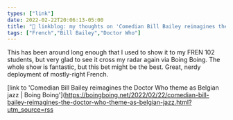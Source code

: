 ```yaml
---
types: ["link"]
date: 2022-02-22T20:06:13-05:00
title: "🔗 linkblog: my thoughts on 'Comedian Bill Bailey reimagines the Doctor Who theme as Belgian jazz | Boing Boing'"
tags: ["French","Bill Bailey","Doctor Who"]
---
```

This has been around long enough that I used to show it to my FREN 102 students, but very glad to see it cross my radar again via Boing Boing. The whole show is fantastic, but this bet might be the best. Great, nerdy deployment of mostly-right French.
 
[link to 'Comedian Bill Bailey reimagines the Doctor Who theme as Belgian jazz | Boing Boing'](https://boingboing.net/2022/02/22/comedian-bill-bailey-reimagines-the-doctor-who-theme-as-belgian-jazz.html?utm_source=rss
